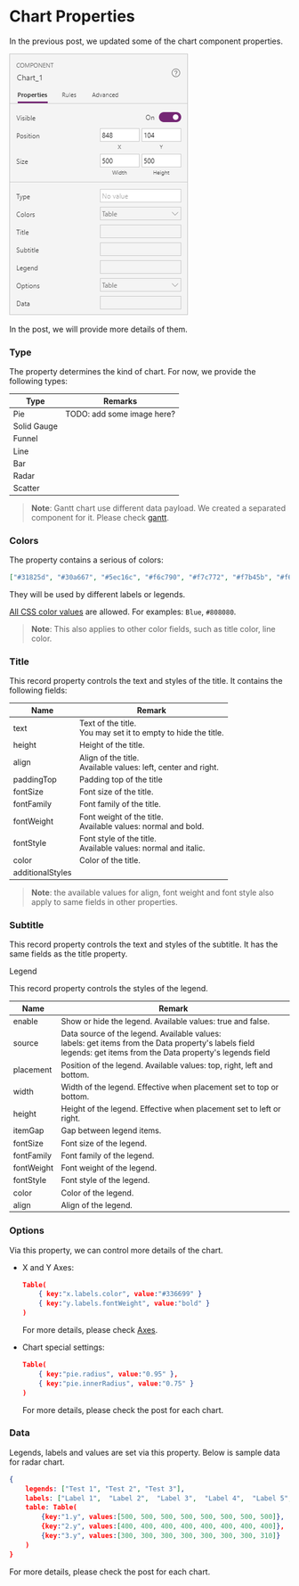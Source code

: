 # Chart Properties

In the previous post, we updated some of the chart component properties.

![](images/quickstart-chart-properties.png)

In the post, we will provide more details of them.

### Type

The property determines the kind of chart. For now, we provide the following types:

| Type        | Remarks                    |
| ----------- | -------------------------- |
| Pie         | TODO: add some image here? |
| Solid Gauge |                            |
| Funnel      |                            |
| Line        |                            |
| Bar         |                            |
| Radar       |                            |
| Scatter     |                            |

> **Note**: Gantt chart use different data payload. We created a separated component for it. Please check [gantt](gantt.md).  

### Colors

The property contains a serious of colors:

```json
["#31825d", "#30a667", "#5ec16c", "#f6c790", "#f7c772", "#f7b45b", "#f68f64", "#d46068", "#946eb0", "#769acc", "#60c5ea"]
```

They will be used by different labels or legends. 

[All CSS color values](https://www.w3schools.com/colors/default.asp) are allowed. For examples: `Blue`, `#808080`. 

> **Note**: This also applies to other color fields, such as title color, line color.

### Title

This record property controls the text and styles of the title. It contains the following fields:

| Name             | Remark                                                       |
| ---------------- | ------------------------------------------------------------ |
| text             | Text of the title.<br />You may set it to empty to hide the title. |
| height           | Height of the title.                                         |
| align            | Align of the title.<br />Available values: left, center and right. |
| paddingTop       | Padding top of the title                                     |
| fontSize         | Font size of the title.                                      |
| fontFamily       | Font family of the title.                                    |
| fontWeight       | Font weight of the title.<br />Available values: normal and bold. |
| fontStyle        | Font style of the title.<br />Available values: normal and italic. |
| color            | Color of the title.                                          |
| additionalStyles |                                                              |

> **Note**: the available values for align, font weight and font style also apply to same fields in other properties.

### Subtitle

This record property controls the text and styles of the subtitle. It has the same fields as the title property.

Legend

This record property controls the styles of the legend. 

| Name       | Remark                                                       |
| ---------- | ------------------------------------------------------------ |
| enable     | Show or hide the legend. Available values: true and false.   |
| source     | Data source of the legend. Available values:<br />labels: get items from the Data property's labels field<br />legends: get items from the Data property's legends field |
| placement  | Position of the legend. Available values: top, right, left and bottom. |
| width      | Width of the legend. Effective when placement set to top or bottom. |
| height     | Height of the legend. Effective when placement set to left or right. |
| itemGap    | Gap between legend items.                                    |
| fontSize   | Font size of the legend.                                     |
| fontFamily | Font family of the legend.                                   |
| fontWeight | Font weight of the legend.                                   |
| fontStyle  | Font style of the legend.                                    |
| color      | Color of the legend.                                         |
| align      | Align of the legend.                                         |

### Options

Via this property, we can control more details of the chart. 

* X and Y Axes:

  ```json
  Table(
      { key:"x.labels.color", value:"#336699" }
      { key:"y.labels.fontWeight", value:"bold" }
  )
  ```

  For more details, please check [Axes](Ax).

* Chart special settings:

  ```json
  Table(
      { key:"pie.radius", value:"0.95" },
      { key:"pie.innerRadius", value:"0.75" }
  )
  ```

  For more details, please check the post for each chart.

### Data

Legends, labels and values are set via this property. Below is sample data for radar chart.

```json
{
    legends: ["Test 1", "Test 2", "Test 3"],
    labels: ["Label 1",  "Label 2",  "Label 3",  "Label 4",  "Label 5",  "Label 6",  "Label 7",  "Label 8"],
    table: Table(
        {key:"1.y", values:[500, 500, 500, 500, 500, 500, 500, 500]},
        {key:"2.y", values:[400, 400, 400, 400, 400, 400, 400, 400]},
        {key:"3.y", values:[300, 300, 300, 300, 300, 300, 300, 310]}
    )
}
```

For more details, please check the post for each chart.